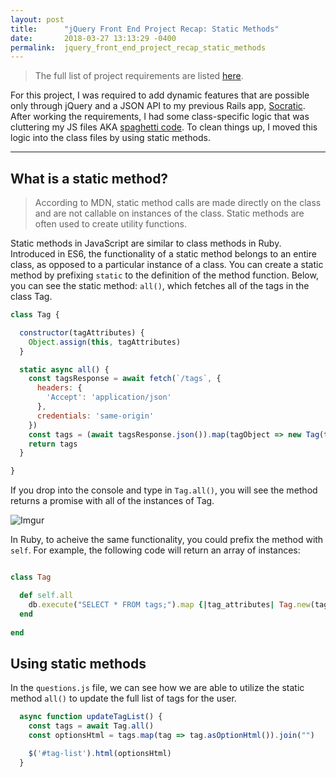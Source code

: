 ```yaml
---
layout: post
title:      "jQuery Front End Project Recap: Static Methods"
date:       2018-03-27 13:13:29 -0400
permalink:  jquery_front_end_project_recap_static_methods
---
```



>The full list of project requirements are listed [here](https://github.com/learn-co-students/rails-js-assessment-v-000/blob/master/README.md). 

For this project, I was required to add dynamic features that are possible only through jQuery and a JSON API to my previous Rails app, [Socratic](https://github.com/hcarnes/socratic/tree/jquery_project). After working the requirements, I had some class-specific logic that was cluttering my JS files AKA [spaghetti code](https://en.wikipedia.org/wiki/Spaghetti_code). To clean things up, I moved this logic into the class files by using static methods.

----
## What is a static method?

> According to MDN, static method calls are made directly on the class and are not callable on instances of the class. Static methods are often used to create utility functions.

Static methods in JavaScript are similar to class methods in Ruby. Introduced in ES6, the functionality of a static method belongs to an entire class, as opposed to a particular instance of a class.  You can create a static method by prefixing `static` to the definition of the method function. Below, you can see the static method: `all()`, which fetches all of the tags in the class Tag.

```javascript
class Tag {

  constructor(tagAttributes) {
    Object.assign(this, tagAttributes)
  }

  static async all() {
    const tagsResponse = await fetch(`/tags`, {
      headers: {
        'Accept': 'application/json'
      },
      credentials: 'same-origin'
    })
    const tags = (await tagsResponse.json()).map(tagObject => new Tag(tagObject))
    return tags
  }

}
```

If you drop into the console and type in `Tag.all()`, you will see the method returns a promise with all of the instances of Tag.

![Imgur](https://i.imgur.com/EUnLhTx.png)

In Ruby, to acheive the same functionality, you could prefix the method with `self`. For example, the following code will return an array of instances:

```ruby

class Tag

  def self.all
    db.execute("SELECT * FROM tags;").map {|tag_attributes| Tag.new(tag_attributes)}
  end
	
end

```

## Using static methods

In the `questions.js` file, we can see how we are able to utilize the static method `all()` to update the full list of tags for the user. 

```javascript
  async function updateTagList() {
    const tags = await Tag.all()
    const optionsHtml = tags.map(tag => tag.asOptionHtml()).join("")

    $('#tag-list').html(optionsHtml)
  }
```

<a href="https://www.youtube.com/watch?v=zxUt6a8NFxQ">
<img border="0" alt="example" src="https://i.imgur.com/QIUDK3K.gif" width="600" height="00">

	
	
	
	
	
	
	
	
	
	
	
